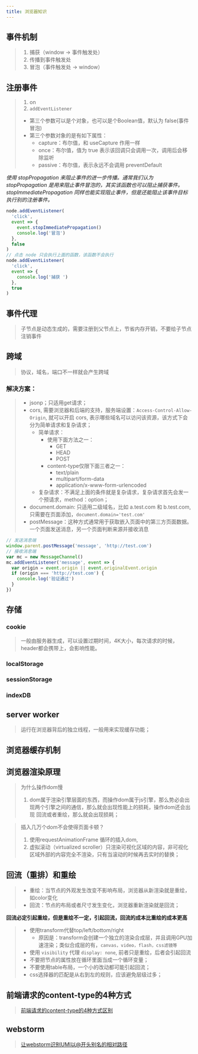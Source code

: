 ```yaml
---
title: 浏览器知识 
---
```


## 事件机制
> 1. 捕获（window -> 事件触发处）
> 2. 传播到事件触发处
> 3. 冒泡（事件触发处 -> window）

## 注册事件
> 1. on
> 2. `addEventListener`
>   - 第三个参数可以是个对象，也可以是个Boolean值，默认为 false(事件冒泡)
>   - 第三个参数对象的是有如下属性：
>       - capture：布尔值，和 useCapture 作用一样     
>       - once：布尔值，值为 true 表示该回调只会调用一次，调用后会移除监听     
>       - passive：布尔值，表示永远不会调用 preventDefault  
     
*使用 stopPropagation 来阻止事件的进一步传播。通常我们认为 stopPropagation 是用来阻止事件冒泡的，其实该函数也可以阻止捕获事件。stopImmediatePropagation 同样也能实现阻止事件，但是还能阻止该事件目标执行别的注册事件。*

```js
node.addEventListener(
  'click',
  event => {
    event.stopImmediatePropagation()
    console.log('冒泡')
  },
  false
)
// 点击 node 只会执行上面的函数，该函数不会执行
node.addEventListener(
  'click',
  event => {
    console.log('捕获 ')
  },
  true
)
```

## 事件代理
> 子节点是动态生成的，需要注册到父节点上，节省内存开销，不要给子节点注销事件

## 跨域
> 协议，域名，端口不一样就会产生跨域

### 解决方案：
> - jsonp；只适用get请求；
> - cors, 需要浏览器和后端的支持，服务端设置：`Access-Control-Allow-Origin`, 就可以开启 cors, 表示哪些域名可以访问该资源，该方式下会分为简单请求和复杂请求；
>   - 简单请求：
>       - 使用下面方法之一：
>           - GET
>           - HEAD
>           - POST
>       - content-type仅限下面三者之一：
>           - text/plain
>           - multipart/form-data
>           - application/x-www-form-urlencoded
>   - 复杂请求：不满足上面的条件就是复杂请求，复杂请求首先会发一个预请求，method：option；
> - document.domain: 只适用二级域名，比如 a.test.com 和 b.test.com, 只需要在页面添加，`document.domain='test.com'`
> - postMessage：这种方式通常用于获取嵌入页面中的第三方页面数据。一个页面发送消息，另一个页面判断来源并接收消息
```javascript
// 发送消息端
window.parent.postMessage('message', 'http://test.com')
// 接收消息端
var mc = new MessageChannel()
mc.addEventListener('message', event => {
  var origin = event.origin || event.originalEvent.origin
  if (origin === 'http://test.com') {
    console.log('验证通过')
  }
})
```
## 存储
### cookie
> 一般由服务器生成，可以设置过期时间，4K大小，每次请求的时候，header都会携带上，会影响性能。
### localStorage
### sessionStorage
### indexDB

## server worker
> 运行在浏览器背后的独立线程，一般用来实现缓存功能；

## 浏览器缓存机制


## 浏览器渲染原理


> 为什么操作dom慢
> 1. dom属于渲染引擎层面的东西，而操作dom属于js引擎，那么势必会出现两个引擎之间的通信，那么就会出现性能上的损耗，操作dom还会出现
>回流或者重绘，那么就会出现损耗；

> 插入几万个dom不会使得页面卡顿？
> 1. 使用requestAnimationFrame 循环的插入dom, 
> 2. 虚拟滚动（virtualized scroller）只渲染可视化区域的内容，非可视化区域外部的内容完全不渲染，只有当滚动的时候再去实时的替换；

## 回流（重排）和重绘
> - 重绘：当节点的外观发生改变不影响布局，浏览器从新渲染就是重绘，如color变化
> - 回流：节点的布局或者尺寸发生变化，浏览器重新渲染就是回流；

**回流必定引起重绘，但是重绘不一定，引起回流，回流的成本比重绘的成本更高**
> - 使用transform代替top/left/bottom/right    
>   - 原因是：transform会创建一个独立的渲染合成层，并且调用GPU加速渲染；类似合成层的有，`canvas，video，flash，css滤镜等`
> - 使用 `visibility` 代理 `display: none`, 前者只是重绘，后者会引起回流    
> - 不要把节点的属性放在循环里面当成一个循环变量；   
> - 不要使用table布局，一个小的改动都可能引起回流；    
> - css选择器的匹配是从右到左的规则，应该避免层级过多；

## 前端请求的content-type的4种方式
> [前端请求的content-type的4种方式区别](https://juejin.cn/post/6844903903520096263)

## webstorm
> [让webstorm识别UMI以@开头别名的相对路径](https://www.jianshu.com/p/7c138978df2d)





